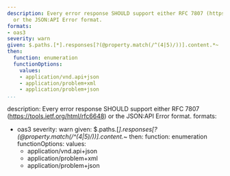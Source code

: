 ---
description: Every error response SHOULD support either RFC 7807 (https://tools.ietf.org/html/rfc6648)
  or the JSON:API Error format.
formats:
- oas3
severity: warn
given: $.paths.[*].responses[?(@property.match(/^(4|5)/))].content.*~
then:
  function: enumeration
  functionOptions:
    values:
    - application/vnd.api+json
    - application/problem+xml
    - application/problem+json
...description: Every error response SHOULD support either RFC 7807 (https://tools.ietf.org/html/rfc6648)
  or the JSON:API Error format.
formats:
- oas3
severity: warn
given: $.paths.[*].responses[?(@property.match(/^(4|5)/))].content.*~
then:
  function: enumeration
  functionOptions:
    values:
    - application/vnd.api+json
    - application/problem+xml
    - application/problem+json